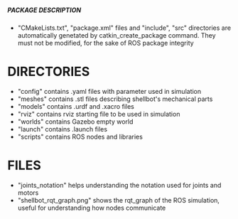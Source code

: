 ##### PACKAGE DESCRIPTION #####

- "CMakeLists.txt", "package.xml" files and "include", "src" directories are automatically genetated by catkin_create_package command. They must not be modified, for the sake of ROS package integrity

# DIRECTORIES
- "config" contains .yaml files with parameter used in simulation
- "meshes" contains .stl files describing shellbot's mechanical parts
- "models" contains .urdf and .xacro files
- "rviz" contains rviz starting file to be used in simulation
- "worlds" contains Gazebo empty world
- "launch" contains .launch files
- "scripts" contains ROS nodes and libraries

# FILES
- "joints_notation" helps understanding the notation used for joints and motors
- "shellbot_rqt_graph.png" shows the rqt_graph of the ROS simulation, useful for understanding how nodes communicate